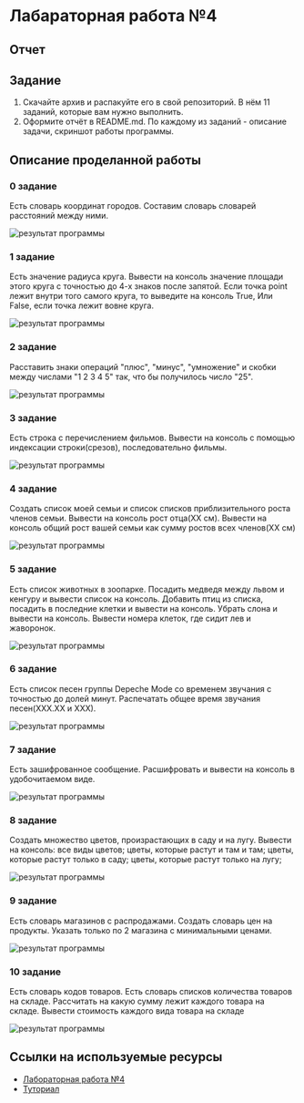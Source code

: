 # Лабараторная работа №4
## Отчет
## Задание
1. Скачайте архив и распакуйте его в свой репозиторий. В нём 11 заданий, которые вам нужно выполнить.
2. Оформите отчёт в README.md. По каждому из заданий - описание задачи, скриншот работы программы.
## Описание проделанной работы
### 0 задание
Есть словарь координат городов. Составим словарь словарей расстояний между ними.

<image src = 00.png alt="результат программы">

### 1 задание
Есть значение радиуса круга. Вывести на консоль значение площади этого круга с точностью до 4-х знаков после запятой. Если точка point лежит внутри того самого круга, то выведите на консоль True, Или False, если точка лежит вовне круга.

<image src = 01.png alt="результат программы">

### 2 задание
Расставить знаки операций "плюс", "минус", "умножение" и скобки между числами "1 2 3 4 5" так, что бы получилось число "25".

<image src = 02.png alt="результат программы">

### 3 задание
Есть строка с перечислением фильмов. Вывести на консоль с помощью индексации строки(срезов), последовательно фильмы.

<image src = 03.png alt="результат программы">

### 4 задание
Создать список моей семьи и список списков приблизительного роста членов семьи. Вывести на консоль рост отца(ХХ см). Вывести на консоль общий рост вашей семьи как сумму ростов всех членов(ХХ см)

<image src = 04.png alt="результат программы">

### 5 задание
Есть список животных в зоопарке. Посадить медведя между львом и кенгуру и вывести список на консоль. Добавить птиц из списка, посадить в последние клетки и вывести на консоль. Убрать слона и вывести на консоль. Вывести номера клеток, где сидит лев и жаворонок.

<image src = 05.png alt="результат программы">

### 6 задание
Есть список песен группы Depeche Mode со временем звучания с точностью до долей минут. Распечатать общее время звучания песен(ХХХ.ХХ и ХХХ).

<image src = 06.png alt="результат программы">

### 7 задание
Есть зашифрованное сообщение. Расшифровать и вывести на консоль в удобочитаемом виде.

<image src = 07.png alt="результат программы">

### 8 задание
Создать множество цветов, произрастающих в саду и на лугу. Вывести на консоль: все виды цветов; цветы, которые растут и там и там; цветы, которые растут только в саду; цветы, которые растут только на лугу;

<image src = 08.png alt="результат программы">

### 9 задание
Есть словарь магазинов с распродажами. Создать словарь цен на продукты. Указать только по 2 магазина с минимальными ценами.

<image src = 09.png alt="результат программы">

### 10 задание
Есть словарь кодов товаров. Есть словарь списков количества товаров на складе. Рассчитать на какую сумму лежит каждого товара на складе. Вывести стоимость каждого вида товара на складе

<image src = 10.png alt="результат программы">

## Ссылки на используемые ресурсы
- [Лабораторная работа №4](https://evil-teacher.on.fleek.co/prog_pm/term1/lab04/)
- [Туториал](https://docs.python.org/3/tutorial/)